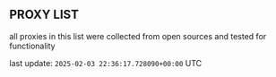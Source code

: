 ## PROXY LIST

all proxies in this list were collected from open sources and tested for functionality

last update: `2025-02-03 22:36:17.728090+00:00` UTC